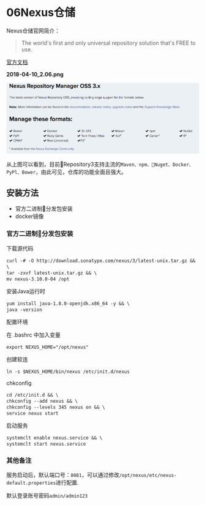 06Nexus仓储
===

Nexus仓储官网简介：
> The world's first and only universal repository solution that's FREE to use. 

[官方文档](https://help.sonatype.com/repomanager3)

**2018-04-10_2.06.png**

![nexus](img.resource/2018-04-10_2.06.png)

从上图可以看到，目前Repository3支持主流的`Maven、npm、Nuget、Docker、PyPl、Bower`，由此可见，仓库的功能全面且强大。

## 安装方法

* 官方二进制分发包安装
* docker镜像

### 官方二进制分发包安装

下载源代码

```shell
curl -# -O http://download.sonatype.com/nexus/3/latest-unix.tar.gz && \
tar -zxvf latest-unix.tar.gz && \
mv nexus-3.10.0-04 /opt
```

安装Java运行时

```shell
yum install java-1.8.0-openjdk.x86_64 -y && \
java -version
```

配置环境

在 .bashrc 中加入变量

```shell
export NEXUS_HOME="/opt/nexus"
```

创建软连

```shell
ln -s $NEXUS_HOME/bin/nexus /etc/init.d/nexus
```

chkconfig

```shell
cd /etc/init.d && \
chkconfig --add nexus && \
chkconfig --levels 345 nexus on && \
service nexus start
```

启动服务

```shell
systemclt enable nexus.service && \
systemclt start nexus.service
```

### 其他备注

服务启动后，默认端口号：`8081`，可以通过修改`/opt/nexus/etc/nexus-default.properties`进行配置.

默认登录账号密码`admin/admin123`